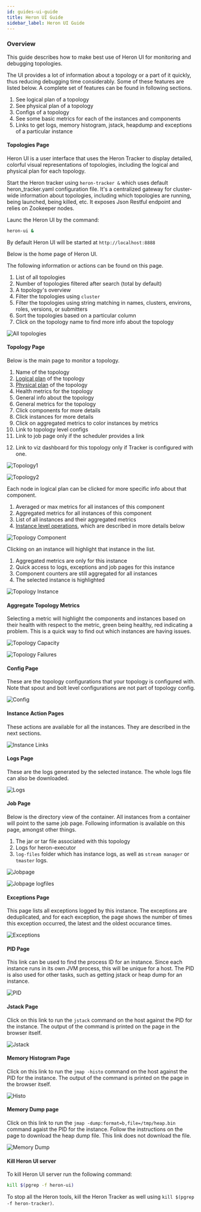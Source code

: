 ```yaml
---
id: guides-ui-guide
title: Heron UI Guide
sidebar_label: Heron UI Guide
---
```

<!--
    Licensed to the Apache Software Foundation (ASF) under one
    or more contributor license agreements.  See the NOTICE file
    distributed with this work for additional information
    regarding copyright ownership.  The ASF licenses this file
    to you under the Apache License, Version 2.0 (the
    "License"); you may not use this file except in compliance
    with the License.  You may obtain a copy of the License at
      http://www.apache.org/licenses/LICENSE-2.0
    Unless required by applicable law or agreed to in writing,
    software distributed under the License is distributed on an
    "AS IS" BASIS, WITHOUT WARRANTIES OR CONDITIONS OF ANY
    KIND, either express or implied.  See the License for the
    specific language governing permissions and limitations
    under the License.
-->

### Overview

This guide describes how to make best use of Heron UI for monitoring and
debugging topologies.

The UI provides a lot of information about a topology or a part of it quickly,
thus reducing debugging time considerably. Some of these features are
listed below. A complete set of features can be found in following sections.

1. See logical plan of a topology
2. See physical plan of a topology
3. Configs of a topology
4. See some basic metrics for each of the instances and components
5. Links to get logs, memory histogram, jstack, heapdump and exceptions of
   a particular instance

#### Topologies Page

Heron UI is a user interface that uses the Heron Tracker to display detailed, colorful visual representations of topologies, including the logical and physical plan for each topology. 

Start the Heron tracker using `heron-tracker &` which uses default heron_tracker.yaml configuration file. It's a centralized gateway for cluster-wide information about topologies, including which topologies are running, being launched, being killed, etc. It exposes Json Restful endpoint and relies on Zookeeper nodes.

Launc the Heron UI by the command:

```bash
heron-ui &
```

By default Heron UI will be started at `http://localhost:8888`

Below is the home page of Heron UI.

The following information or actions can be found on this page.

1. List of all topologies
2. Number of topologies filtered after search (total by default)
3. A topology's overview
4. Filter the topologies using `cluster`
5. Filter the topologies using string matching in names, clusters, environs,
   roles, versions, or submitters
6. Sort the topologies based on a particular column
7. Click on the topology name to find more info about the topology

![All topologies](assets/all-topologies.png)

#### Topology Page

Below is the main page to monitor a topology.

1. Name of the topology
2. [Logical plan](heron-topology-concepts#logical-plan) of the topology
3. [Physical plan](heron-topology-concepts#physical-plan) of the topology
4. Health metrics for the topology
5. General info about the topology
6. General metrics for the topology
7. Click components for more details
8. Click instances for more details
9. Click on aggregated metrics to color instances by metrics
10. Link to topology level configs
11. Link to job page  only if the scheduler provides a link
   <!-- (TODO: Link to this guide) -->
12. Link to viz dashboard for this topology only if Tracker is configured with
   one. <!-- (TODO: Link to this configuration) -->

![Topology1](assets/topology1.png)

![Topology2](assets/topology2.png)

Each node in logical plan can be clicked for more specific info about that
component.

1. Averaged or max metrics for all instances of this component
2. Aggregated metrics for all instances of this component
3. List of all instances and their aggregated metrics
4. [Instance level operations](#instance-actions-pages), which are described in more details below

![Topology Component](assets/topology-component.png)

Clicking on an instance will highlight that instance in the list.

1. Aggregated metrics are only for this instance
2. Quick access to logs, exceptions and job pages for this instance
3. Component counters are still aggregated for all instances
4. The selected instance is highlighted

![Topology Instance](assets/topology-instance.png)

#### Aggregate Topology Metrics

Selecting a metric will highlight the components and instances based on their
health with respect to the metric, green being healthy, red indicating a problem.
This is a quick way to find out which instances are having issues.

![Topology Capacity](assets/topology-capacity.png)

![Topology Failures](assets/topology-failures.png)

#### Config Page

These are the topology configurations <!-- (TODO: Add link to Topology
Configurations) --> that your topology is configured with. Note that spout and
bolt level configurations are not part of topology config.

![Config](assets/config.png)

#### <a name="instance-actions-pages">Instance Action Pages</a>

These actions are available for all the instances. They are described in the
next sections.

![Instance Links](assets/topology-instance-links.png)

#### Logs Page

These are the logs generated by the selected instance. The whole logs file can
also be downloaded.

![Logs](assets/logs.png)

#### Job Page

Below is the directory view of the container. All instances from a container
will point to the same job page. Following information is available on this page,
amongst other things.

1. The jar or tar file associated with this topology
2. Logs for heron-executor <!-- TODO: Link heron-executor -->
3. `log-files` folder which has instance logs, as well as `stream manager` or
   `tmaster` logs.

![Jobpage](assets/jobpage1.png)

![Jobpage logfiles](assets/jobpage2-logfiles.png)

#### Exceptions Page

This page lists all exceptions logged by this instance. The exceptions are
deduplicated, and for each exception, the page shows the number of times this
exception occurred, the latest and the oldest occurance times.

![Exceptions](assets/exceptions.png)

#### PID Page

This link can be used to find the process ID for an instance. Since each instance
runs in its own JVM process, this will be unique for a host. The PID is also
used for other tasks, such as getting jstack or heap dump for an instance.

![PID](assets/pid.png)

#### Jstack Page

Click on this link to run the `jstack` command on the host against the PID for
the instance. The output of the command is printed on the page in the browser
itself.

![Jstack](assets/jstack.png)

#### Memory Histogram Page

Click on this link to run the `jmap -histo` command on the host against the PID
for the instance. The output of the command is printed on the page in the
browser itself.

![Histo](assets/histo.png)

#### Memory Dump page

Click on this link to run the `jmap -dump:format=b,file=/tmp/heap.bin` command
agaist the PID for the instance. Follow the instructions on the page to download
the heap dump file. This link does not download the file.

![Memory Dump](assets/dump.png)

#### Kill Heron UI server

To kill Heron UI server run the following command:

```bash
kill $(pgrep -f heron-ui)
```

To stop all the Heron tools, kill the Heron Tracker as well using `kill $(pgrep -f heron-tracker)`.
